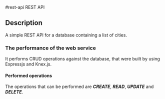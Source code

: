 #rest-api
REST API

## Description

A simple REST API for a database containing a list of cities.

### The performance of the web service
It performs CRUD operations against the database, that were built by using Expressjs and Knex.js.

#### Performed operations
The operations that can be performed are ***CREATE***, ***READ***, ***UPDATE*** and ***DELETE***.
